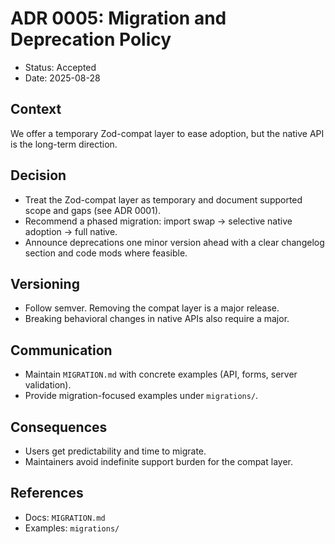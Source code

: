 # ADR 0005: Migration and Deprecation Policy

- Status: Accepted
- Date: 2025-08-28

## Context
We offer a temporary Zod-compat layer to ease adoption, but the native API is the long-term direction.

## Decision
- Treat the Zod-compat layer as temporary and document supported scope and gaps (see ADR 0001).
- Recommend a phased migration: import swap → selective native adoption → full native.
- Announce deprecations one minor version ahead with a clear changelog section and code mods where feasible.

## Versioning
- Follow semver. Removing the compat layer is a major release.
- Breaking behavioral changes in native APIs also require a major.

## Communication
- Maintain `MIGRATION.md` with concrete examples (API, forms, server validation).
- Provide migration-focused examples under `migrations/`.

## Consequences
- Users get predictability and time to migrate.
- Maintainers avoid indefinite support burden for the compat layer.

## References
- Docs: `MIGRATION.md`
- Examples: `migrations/`
